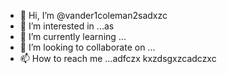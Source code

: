 - 👋 Hi, I’m @vander1coleman2sadxzc
- 👀 I’m interested in ...as
- 🌱 I’m currently learning ...
- 💞️ I’m looking to collaborate on ...
- 📫 How to reach me ...adfczx
kxzdsgxzcadczxc
<!---vzxc
vander1coleman2/vander1coleman2 is a ✨ special ✨ repository because its `README.md` (this file) appears on your GitHub profile.
You can click thhk.e Preview link tsco take a look at your changes.
--->

